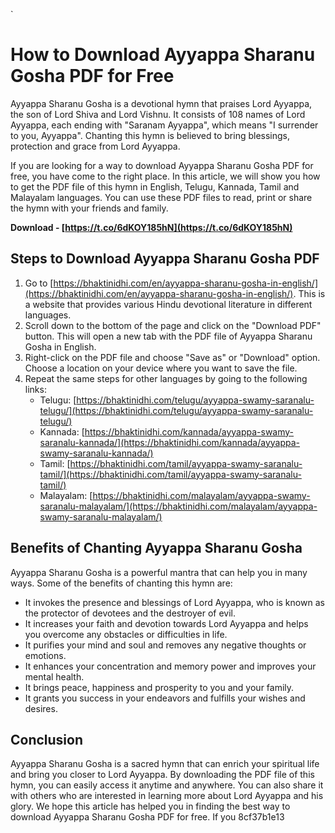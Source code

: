 
 `
# How to Download Ayyappa Sharanu Gosha PDF for Free
 
Ayyappa Sharanu Gosha is a devotional hymn that praises Lord Ayyappa, the son of Lord Shiva and Lord Vishnu. It consists of 108 names of Lord Ayyappa, each ending with "Saranam Ayyappa", which means "I surrender to you, Ayyappa". Chanting this hymn is believed to bring blessings, protection and grace from Lord Ayyappa.
 
If you are looking for a way to download Ayyappa Sharanu Gosha PDF for free, you have come to the right place. In this article, we will show you how to get the PDF file of this hymn in English, Telugu, Kannada, Tamil and Malayalam languages. You can use these PDF files to read, print or share the hymn with your friends and family.
 
**Download - [https://t.co/6dKOY185hN](https://t.co/6dKOY185hN)**


 
## Steps to Download Ayyappa Sharanu Gosha PDF
 
1. Go to [https://bhaktinidhi.com/en/ayyappa-sharanu-gosha-in-english/](https://bhaktinidhi.com/en/ayyappa-sharanu-gosha-in-english/). This is a website that provides various Hindu devotional literature in different languages.
2. Scroll down to the bottom of the page and click on the "Download PDF" button. This will open a new tab with the PDF file of Ayyappa Sharanu Gosha in English.
3. Right-click on the PDF file and choose "Save as" or "Download" option. Choose a location on your device where you want to save the file.
4. Repeat the same steps for other languages by going to the following links:
    - Telugu: [https://bhaktinidhi.com/telugu/ayyappa-swamy-saranalu-telugu/](https://bhaktinidhi.com/telugu/ayyappa-swamy-saranalu-telugu/)
    - Kannada: [https://bhaktinidhi.com/kannada/ayyappa-swamy-saranalu-kannada/](https://bhaktinidhi.com/kannada/ayyappa-swamy-saranalu-kannada/)
    - Tamil: [https://bhaktinidhi.com/tamil/ayyappa-swamy-saranalu-tamil/](https://bhaktinidhi.com/tamil/ayyappa-swamy-saranalu-tamil/)
    - Malayalam: [https://bhaktinidhi.com/malayalam/ayyappa-swamy-saranalu-malayalam/](https://bhaktinidhi.com/malayalam/ayyappa-swamy-saranalu-malayalam/)

## Benefits of Chanting Ayyappa Sharanu Gosha
 
Ayyappa Sharanu Gosha is a powerful mantra that can help you in many ways. Some of the benefits of chanting this hymn are:

- It invokes the presence and blessings of Lord Ayyappa, who is known as the protector of devotees and the destroyer of evil.
- It increases your faith and devotion towards Lord Ayyappa and helps you overcome any obstacles or difficulties in life.
- It purifies your mind and soul and removes any negative thoughts or emotions.
- It enhances your concentration and memory power and improves your mental health.
- It brings peace, happiness and prosperity to you and your family.
- It grants you success in your endeavors and fulfills your wishes and desires.

## Conclusion
 
Ayyappa Sharanu Gosha is a sacred hymn that can enrich your spiritual life and bring you closer to Lord Ayyappa. By downloading the PDF file of this hymn, you can easily access it anytime and anywhere. You can also share it with others who are interested in learning more about Lord Ayyappa and his glory. We hope this article has helped you in finding the best way to download Ayyappa Sharanu Gosha PDF for free. If you
 8cf37b1e13
 
